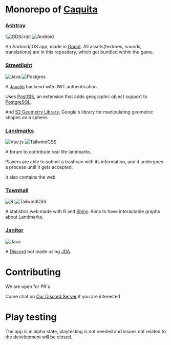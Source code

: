 # Monorepo of [Caquita](https://caquita.app)

### [Ashtray](https://github.com/muriplz/Caquita/tree/main/frontend/ashtray)
!![GDScript](https://img.shields.io/badge/GDScript-%2374267B.svg?style=for-the-badge&logo=godotengine&logoColor=white) ![Android](https://img.shields.io/badge/Android-3DDC84?style=for-the-badge&logo=android&logoColor=white)

An Android/iOS app, made in [Godot](https://godotengine.org). All assets(textures, sounds, translations) are in this repository, which get bundled within the game.

### [Streetlight](https://github.com/muriplz/Caquita/tree/main/backend/streetlight)
![Java](https://img.shields.io/badge/java-%23ED8B00.svg?style=for-the-badge&logo=openjdk&logoColor=white) ![Postgres](https://img.shields.io/badge/postgres-%23316192.svg?style=for-the-badge&logo=postgresql&logoColor=white)

A [Javalin](https://javalin.io/) backend with JWT authentication.

Uses [PostGIS](https://postgis.net), an extension that adds geographic object support to [PostgreSQL](https://www.postgresql.org).

And [S2 Geometry Library](https://github.com/google/s2-geometry-library-java), Google's library for manipulating geometric shapes on a sphere.

### [Landmarks](https://github.com/muriplz/Caquita/tree/main/frontend/landmarks)
![Vue.js](https://img.shields.io/badge/vuejs-%2335495e.svg?style=for-the-badge&logo=vuedotjs&logoColor=%234FC08D) ![TailwindCSS](https://img.shields.io/badge/tailwindcss-%2338B2AC.svg?style=for-the-badge&logo=tailwind-css&logoColor=white)

A forum to contribute real life landmarks.

Players are able to submit a trashcan with its information, and it undergoes a process until it gets accepted.

It also contains the web

### [Townhall](https://github.com/muriplz/Caquita/tree/main/backend/townhall)
![R](https://img.shields.io/badge/r-%23276DC3.svg?style=for-the-badge&logo=r&logoColor=white) ![TailwindCSS](https://img.shields.io/badge/tailwindcss-%2338B2AC.svg?style=for-the-badge&logo=tailwind-css&logoColor=white)

A statistics web made with R and [Shiny](https://shiny.posit.co). Aims to have interactable graphs about Landmarks.

### [Janitor](https://github.com/muriplz/Caquita/tree/main/backend/janitor)
![Java](https://img.shields.io/badge/java-%23ED8B00.svg?style=for-the-badge&logo=openjdk&logoColor=white)

A [Discord](https://discord.com) bot made using [JDA](https://jda.wiki).

# Contributing
We are open for PR's

Come chat on [Our Discord Server](https://discord.gg/4CqZX2q76A) if you are interested

# Play testing
The app is in alpha state, playtesting is not needed and issues not related to the development will be closed.
